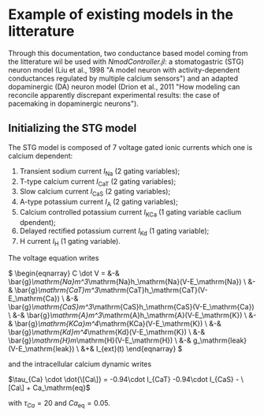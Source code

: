 # Example of existing models in the litterature

Through this documentation, two conductance based model coming from the litterature wil be used with *NmodController.jl*: a stomatogastric (STG) neuron model (Liu et al., 1998 "A model neuron with activity-dependent conductances regulated by multiple calcium sensors") and an adapted dopaminergic (DA) neuron model (Drion et al., 2011 "How modeling can reconcile apparently discrepant experimental results: the case of pacemaking in dopaminergic neurons").

## Initializing the STG model
The STG model is composed of 7 voltage gated ionic currents which one is calcium dependent:
1. Transient sodium current $I_\mathrm{Na}$ (2 gating variables);
2. T-type calcium current $I_\mathrm{CaT}$ (2 gating variables);
3. Slow calcium current $I_\mathrm{CaS}$ (2 gating variables);
4. A-type potassium current $I_\mathrm{A}$ (2 gating variables);
5. Calcium controlled potassium current $I_\mathrm{KCa}$ (1 gating variable caclium dpendent);
6. Delayed rectified potassium current $I_\mathrm{Kd}$ (1 gating variable);
7. H current $I_\mathrm{H}$ (1 gating variable).

The voltage equation writes

$
\begin{eqnarray}
C \dot V = &-& \bar{g}_\mathrm{Na}m^3_\mathrm{Na}h_\mathrm{Na}(V-E_\mathrm{Na}) \\ 
           &-& \bar{g}_\mathrm{CaT}m^3_\mathrm{CaT}h_\mathrm{CaT}(V-E_\mathrm{Ca}) \\ 
           &-& \bar{g}_\mathrm{CaS}m^3_\mathrm{CaS}h_\mathrm{CaS}(V-E_\mathrm{Ca}) \\ 
           &-& \bar{g}_\mathrm{A}m^3_\mathrm{A}h_\mathrm{A}(V-E_\mathrm{K}) \\ 
           &-& \bar{g}_\mathrm{KCa}m^4_\mathrm{KCa}(V-E_\mathrm{K}) \\ 
           &-& \bar{g}_\mathrm{Kd}m^4_\mathrm{Kd}(V-E_\mathrm{K}) \\ 
           &-& \bar{g}_\mathrm{H}m_\mathrm{H}(V-E_\mathrm{H}) \\ 
           &-& g_\mathrm{leak}(V-E_\mathrm{leak}) \\
           &+& I_{ext}(t)
\end{eqnarray}
$

and the intracellular calcium dynamic writes

$\tau_{Ca} \cdot \dot{\[Ca\]} = -0.94\cdot  I_{CaT} -0.94\cdot  I_{CaS} - \[Ca\] + Ca_\mathrm{eq}$

with $\tau_{Ca} = 20$ and $Ca_\mathrm{eq} = 0.05$.